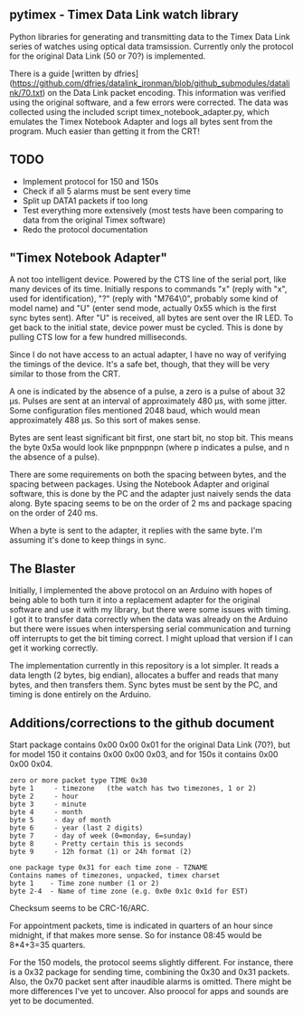 ## pytimex - Timex Data Link watch library

Python libraries for generating and transmitting data to the Timex Data 
Link series of watches using optical data tramsission. Currently only the 
protocol for the original Data Link (50 or 70?) is implemented.

There is a guide [written by dfries]
(https://github.com/dfries/datalink_ironman/blob/github_submodules/datalink/70.txt)
on the Data Link packet encoding. This information was verified using the 
original software, and a few errors were corrected. The data was 
collected using the included script timex_notebook_adapter.py, which 
emulates the Timex Notebook Adapter and logs all bytes sent from the 
program. Much easier than getting it from the CRT!


## TODO

* Implement protocol for 150 and 150s
* Check if all 5 alarms must be sent every time
* Split up DATA1 packets if too long
* Test everything more extensively (most tests have been comparing to
  data from the original Timex software)
* Redo the protocol documentation


## "Timex Notebook Adapter"

A not too intelligent device. Powered by the CTS line of the serial port, 
like many devices of its time. Initially respons to commands "x" (reply 
with "x", used for identification), "?" (reply with "M764\0", probably 
some kind of model name) and "U" (enter send mode, actually 0x55 which is 
the first sync bytes sent). After "U" is received, all bytes are sent 
over the IR LED. To get back to the initial state, device power must be 
cycled. This is done by pulling CTS low for a few hundred milliseconds.

Since I do not have access to an actual adapter, I have no way of
verifying the timings of the device. It's a safe bet, though, that they
will be very similar to those from the CRT.

A one is indicated by the absence of a pulse, a zero is a pulse of about 
32 µs. Pulses are sent at an interval of approximately 480 µs, with some 
jitter. Some configuration files mentioned 2048 baud, which would mean 
approximately 488 µs. So this sort of makes sense.

Bytes are sent least significant bit first, one start bit, no stop bit.
This means the byte 0x5a would look like pnpnppnpn (where p indicates
a pulse, and n the absence of a pulse).

There are some requirements on both the spacing between bytes, and the 
spacing between packages. Using the Notebook Adapter and original 
software, this is done by the PC and the adapter just naively sends the 
data along. Byte spacing seems to be on the order of 2 ms and package
spacing on the order of 240 ms.

When a byte is sent to the adapter, it replies with the same byte. I'm 
assuming it's done to keep things in sync.


## The Blaster

Initially, I implemented the above protocol on an Arduino with hopes of 
being able to both turn it into a replacement adapter for the original 
software and use it with my library, but there were some issues with 
timing. I got it to transfer data correctly when the data was already on 
the Arduino but there were issues when interspersing serial communication 
and turning off interrupts to get the bit timing correct. I might upload 
that version if I can get it working correctly.

The implementation currently in this repository is a lot simpler. It 
reads a data length (2 bytes, big endian), allocates a buffer and reads 
that many bytes, and then transfers them. Sync bytes must be sent by the 
PC, and timing is done entirely on the Arduino.


## Additions/corrections to the github document

Start package contains 0x00 0x00 0x01 for the original Data Link (70?), 
but for model 150 it contains 0x00 0x00 0x03, and for 150s it contains 
0x00 0x00 0x04.

```
zero or more packet type TIME 0x30
byte 1     - timezone   (the watch has two timezones, 1 or 2)
byte 2     - hour
byte 3     - minute
byte 4     - month
byte 5     - day of month
byte 6     - year (last 2 digits)
byte 7     - day of week (0=monday, 6=sunday)
byte 8     - Pretty certain this is seconds
byte 9     - 12h format (1) or 24h format (2)

one package type 0x31 for each time zone - TZNAME
Contains names of timezones, unpacked, timex charset
byte 1    - Time zone number (1 or 2)
byte 2-4  - Name of time zone (e.g. 0x0e 0x1c 0x1d for EST)
```

Checksum seems to be CRC-16/ARC.

For appointment packets, time is indicated in quarters of an hour since 
midnight, if that makes more sense. So for instance 08:45 would be 
8*4+3=35 quarters.

For the 150 models, the protocol seems slightly different. For instance, 
there is a 0x32 package for sending time, combining the 0x30 and 0x31 
packets. Also, the 0x70 packet sent after inaudible alarms is omitted. 
There might be more differences I've yet to uncover. Also proocol for 
apps and sounds are yet to be documented.

